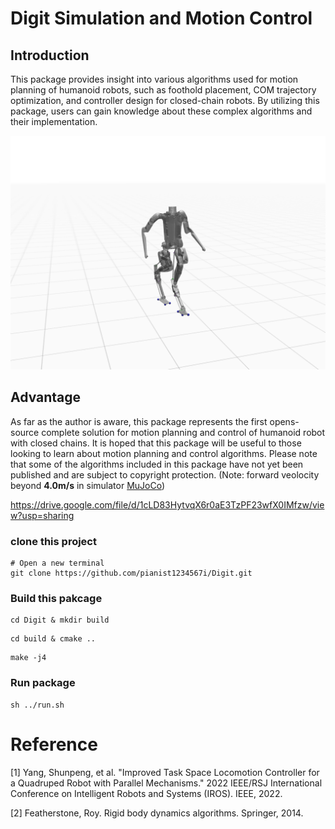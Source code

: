 # Digit Simulation and Motion Control

## Introduction

This package provides insight into various algorithms used for motion planning of humanoid robots, such as foothold placement, COM trajectory optimization, and controller design for closed-chain robots. By utilizing this package, users can gain knowledge about these complex algorithms and their implementation.

<div align="center">
    <img src="./digit.png">
</div>

## Advantage
As far as the author is aware, this package represents the first opens-source complete solution for motion planning and control of humanoid robot with closed chains. It is hoped that this package will be useful to those looking to learn about motion planning and control algorithms. Please note that some of the algorithms included in this package have not yet been published and are subject to copyright protection. (Note: forward veolocity beyond **4.0m/s** in simulator [MuJoCo](https://mujoco.org/))

https://drive.google.com/file/d/1cLD83HytvqX6r0aE3TzPF23wfX0IMfzw/view?usp=sharing

### clone this project

```
# Open a new terminal
git clone https://github.com/pianist1234567i/Digit.git
```

### Build this pakcage
```
cd Digit & mkdir build
```

```
cd build & cmake ..
```

```
make -j4
```

### Run package
```
sh ../run.sh
```

# Reference

[1] Yang, Shunpeng, et al. "Improved Task Space Locomotion Controller for a Quadruped Robot with Parallel Mechanisms." 2022 IEEE/RSJ International Conference on Intelligent Robots and Systems (IROS). IEEE, 2022.

[2] Featherstone, Roy. Rigid body dynamics algorithms. Springer, 2014.

